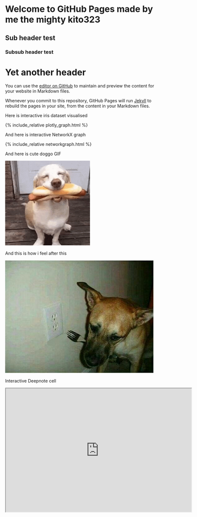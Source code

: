 # Welcome to GitHub Pages made by me the mighty kito323

## Sub header test

### Subsub header test

# Yet another header

You can use the [editor on GitHub](https://github.com/kito323/MarvelUniverses/edit/gh-pages/index.md) to maintain and preview the content for your website in Markdown files.

Whenever you commit to this repository, GitHub Pages will run [Jekyll](https://jekyllrb.com/) to rebuild the pages in your site, from the content in your Markdown files.

Here is interactive iris dataset visualised

{% include_relative plotly_graph.html %}

And here is interactive NetworkX graph

{% include_relative networkgraph.html %}

And here is cute doggo GIF

![](doggo.gif)

And this is how i feel after this

![](doggo.jpg)

Interactive Deepnote cell

<iframe title="Embedded cell output" src="https://embed.deepnote.com/972a3b21-ed0b-49ad-94ce-ad59397a5d4f/b12d7987-1634-4196-926d-80b7c2d0b3c6/00011-92273088-0012-4d1d-9dc5-98629df1b38d?height=83" height="400" width="600"/>

### Markdown

Markdown is a lightweight and easy-to-use syntax for styling your writing. It includes conventions for

```markdown
Syntax highlighted code block

# Header 1
## Header 2
### Header 3

- Bulleted
- List

1. Numbered
2. List

**Bold** and _Italic_ and `Code` text

[Link](url) and ![Image](src)
```

For more details see [Basic writing and formatting syntax](https://docs.github.com/en/github/writing-on-github/getting-started-with-writing-and-formatting-on-github/basic-writing-and-formatting-syntax).

### Jekyll Themes

Your Pages site will use the layout and styles from the Jekyll theme you have selected in your [repository settings](https://github.com/kito323/MarvelUniverses/settings/pages). The name of this theme is saved in the Jekyll `_config.yml` configuration file.

### Support or Contact

Having trouble with Pages? Check out our [documentation](https://docs.github.com/categories/github-pages-basics/) or [contact support](https://support.github.com/contact) and we’ll help you sort it out.

